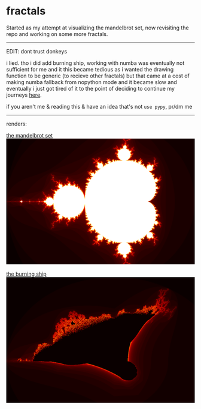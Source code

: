 # fractals
Started as my attempt at visualizing the mandelbrot set, now revisiting the repo and working on some more fractals.

---
EDIT: dont trust donkeys

i lied. tho i did add burning ship, working with numba was eventually not sufficient for me and it this became tedious as i wanted the drawing function to be generic (to recieve other fractals) but that came at a cost of making numba fallback from nopython mode and it became slow and eventually i just got tired of it to the point of deciding to continue my journeys [here](https://github.com/dankeyy/fractals2).

if you aren't me & reading this & have an idea that's not `use pypy`, pr/dm me

---
renders:

[the mandelbrot set](https://en.wikipedia.org/wiki/Mandelbrot_set)
![pic](outputs/mandelbrot.png)

[the burning ship](https://en.wikipedia.org/wiki/Burning_Ship_fractal)
![pic](outputs/burning_ship.png)
